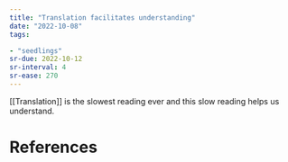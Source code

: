 ```yaml
---
title: "Translation facilitates understanding"
date: "2022-10-08"
tags:

- "seedlings"
sr-due: 2022-10-12
sr-interval: 4
sr-ease: 270
---
```


[[Translation]] is the slowest reading ever and this slow reading helps us understand.

# References
